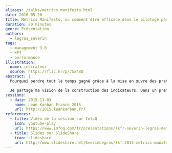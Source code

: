 ```yaml
---
aliases: /talks/metrics_manifesto.html
date: 2016-05-20
title: Metrics Manifesto, ou comment être efficace dans le pilotage par les indicateurs
duration: 20 minutes
genre: Présentation
authors:
  - legras_severin
tags:
  - management 3.0
  - KPI
  - performance
illustration:
  name: indicateur
  source: https://flic.kr/p/7Sx48D
abstract: |
  Pourquoi perdre tout le temps gagné grâce à la mise en œuvre des pratiques agiles dans l’élaboration d’un reporting « usine à gaz » ? Ne peut-on pas construire un reporting plus « agile » qui reflète la situation réelle à un instant t et sur lequel la gouvernance peut s’appuyer pour bâtir sa stratégie ? Changeons donc notre culture du reporting pour piloter intelligemment notre activité.

  Je partage ma vision de la construction des indicateurs. Dans un premier temps, je détaille les 10 principes à respecter issus de Management 3.0. Dans la seconde partie, je propose une approche progressive de la construction d'indicateurs de pilotage.
sessions:
  - date: 2015-11-03
    name: Lean Kanban France 2015
    url: http://2015.leankanban.fr/
references:
  - title: Vidéo de la session sur InfoQ
    icon: youtube-play
    url: https://www.infoq.com/fr/presentations/lkfr-severin-legras-metrics-manifesto
  - title: Slides sur SlideShare
    icon: slideshare
    url: http://www.slideshare.net/SverinLegras/lkfr2015-metrics-manifesto
---
```

